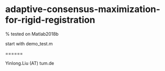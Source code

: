 # adaptive-consensus-maximization-for-rigid-registration

% tested on Matlab2018b

start with demo_test.m

======

Yinlong.Liu (AT) tum.de

